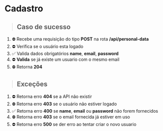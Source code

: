 # Cadastro

> ## Caso de sucesso

1. ⛔️ Recebe uma requisição do tipo **POST** na rota **/api/personal-data**
2. ⛔️ Verifica se o usuário esta logado
3. ✅ Valida dados obrigatórios **name**, **email**, **password**
4. ⛔️ **Valida** se já existe um usuario com o mesmo email
5. ⛔️ Retorna **204**

> ## Exceções

1. ⛔️ Retorna erro **404** se a API não existir
2. ⛔️ Retorna erro **403** se o usuário não estiver logado
3. ✅ Retorna erro **400** se **name**, **email** ou **password** não forem fornecidos
4. ⛔️ Retorna erro **403** se o email fornecida já estiver em uso
5. ⛔️ Retorna erro **500** se der erro ao tentar criar o novo usuario

<!-- ✅ ⛔️ -->
